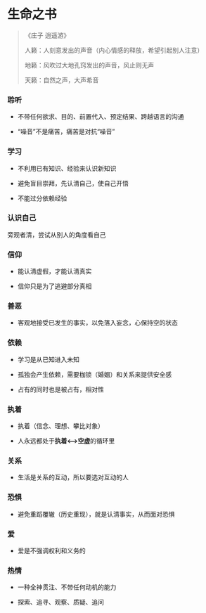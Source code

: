 # 生命之书

> 《庄子 逍遥游》
> 
> 人籁：人刻意发出的声音（内心情感的释放，希望引起别人注意）
> 
> 地籁：风吹过大地孔窍发出的声音，风止则无声
> 
> 天籁：自然之声，大声希音



### 聆听

- 不带任何欲求、目的、前置代入、预定结果、跨越语言的沟通

- “噪音”不是痛苦，痛苦是对抗“噪音”



### 学习

- 不利用已有知识、经验来认识新知识

- 避免盲目崇拜，先认清自己，使自己开悟

- 不能过分依赖经验



### 认识自己

旁观者清，尝试从别人的角度看自己



### 信仰

- 能认清虚假，才能认清真实

- 信仰只是为了逃避部分真相



### 善恶

- 客观地接受已发生的事实，以免落入妄念，心保持空的状态



### 依赖

- 学习是从已知进入未知

- 孤独会产生依赖，需要枷锁（婚姻）和关系来提供安全感

- 占有的同时也是被占有，相对性



### 执着

- 执着（信念、理想、攀比对象）

- 人永远都处于**执着<-->空虚**的循环里





### 关系

- 生活是关系的互动，所以要选对互动的人



### 恐惧

- 避免重蹈覆辙（历史重现），就是认清事实，从而面对恐惧



### 爱

- 爱是不强调权利和义务的



### 热情

- 一种全神贯注、不带任何动机的能力

- 探索、追寻、观察、质疑、追问
